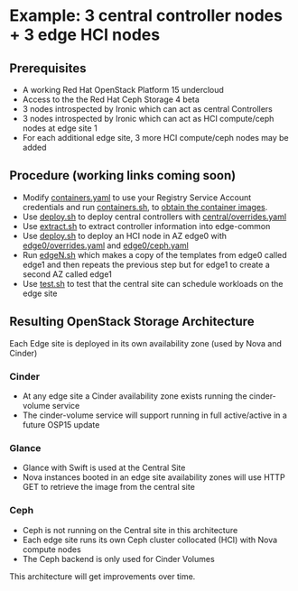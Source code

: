 # Example: 3 central controller nodes + 3 edge HCI nodes
## Prerequisites

- A working Red Hat OpenStack Platform 15 undercloud
- Access to the the Red Hat Ceph Storage 4 beta
- 3 nodes introspected by Ironic which can act as central Controllers
- 3 nodes introspected by Ironic which can act as HCI compute/ceph nodes at edge site 1
- For each additional edge site, 3 more HCI compute/ceph nodes may be added

## Procedure (working links coming soon)

- Modify [containers.yaml](containers.yaml) to use your Registry Service Account credentials and run [containers.sh](containers.sh), to [obtain the container images](https://access.redhat.com/documentation/en-us/red_hat_openstack_platform/15/html/transitioning_to_containerized_services/obtaining-container-images).
- Use [deploy.sh](central/deploy.sh) to deploy central controllers with [central/overrides.yaml](central/overrides.yaml)
- Use [extract.sh](extract.sh) to extract controller information into edge-common
- Use [deploy.sh](edge0/deploy.sh) to deploy an HCI node in AZ edge0 with [edge0/overrides.yaml](edge0/overrides.yaml) and [edge0/ceph.yaml](edge0/ceph.yaml)
- Run [edgeN.sh](edgeN.sh) which makes a copy of the templates from edge0 called edge1 and then repeats the previous step but for edge1 to create a second AZ called edge1
- Use [test.sh](test.sh) to test that the central site can schedule workloads on the edge site

## Resulting OpenStack Storage Architecture

Each Edge site is deployed in its own availability zone (used by Nova and Cinder)

### Cinder
- At any edge site a Cinder availability zone exists running the cinder-volume service
- The cinder-volume service will support running in full active/active in a future OSP15 update

### Glance
- Glance with Swift is used at the Central Site
- Nova instances booted in an edge site availability zones will use HTTP GET to retrieve the image from the central site

### Ceph
- Ceph is not running on the Central site in this architecture
- Each edge site runs its own Ceph cluster collocated (HCI) with Nova compute nodes
- The Ceph backend is only used for Cinder Volumes

This architecture will get improvements over time.
